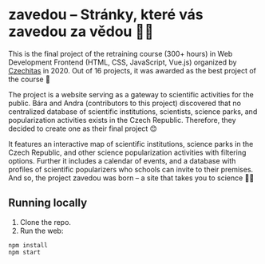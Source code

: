 # zavedou – Stránky, které vás zavedou za vědou 🧑‍🔬
This is the final project of the retraining course (300+ hours) in Web Development Frontend (HTML, CSS, JavaScript, Vue.js) organized by [Czechitas](https://www.czechitas.cz/) in 2020. Out of 16 projects, it was awarded as the best project of the course 🌟

The project is a website serving as a gateway to scientific activities for the public. Bára and Andra (contributors to this project) discovered that no centralized database of scientific institutions, scientists, science parks, and popularization activities exists in the Czech Republic. Therefore, they decided to create one as their final project 😊

It features an interactive map of scientific institutions, science parks in the Czech Republic, and other science popularization activities with filtering options. Further it includes a calendar of events, and a database with profiles of scientific popularizers who schools can invite to their premises. And so, the project zavedou was born – a site that takes you to science 🧑‍🔬

## Running locally
1. Clone the repo.
2. Run the web:
```
npm install
npm start
```
